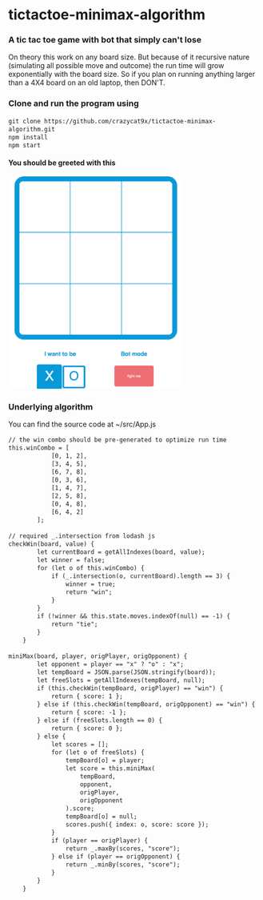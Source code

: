 # tictactoe-minimax-algorithm

### A tic tac toe game with bot that simply can't lose

On theory this work on any board size. But because of it recursive nature (simulating all possible move and outcome) the run time will grow exponentially with the board size. So if you plan on running anything larger than a 4X4 board on an old laptop, then DON'T.

### Clone and run the program using

```
git clone https://github.com/crazycat9x/tictactoe-minimax-algorithm.git
npm install
npm start
```
#### You should be greeted with this

<img src="docs/main-view.png" width="350"/>

### Underlying algorithm
You can find the source code at ~/src/App.js
```
// the win combo should be pre-generated to optimize run time
this.winCombo = [
			[0, 1, 2],
			[3, 4, 5],
			[6, 7, 8],
			[0, 3, 6],
			[1, 4, 7],
			[2, 5, 8],
			[0, 4, 8],
			[6, 4, 2]
		];

// required _.intersection from lodash js
checkWin(board, value) {
		let currentBoard = getAllIndexes(board, value);
		let winner = false;
		for (let o of this.winCombo) {
			if (_.intersection(o, currentBoard).length == 3) {
				winner = true;
				return "win";
			}
		}
		if (!winner && this.state.moves.indexOf(null) == -1) {
			return "tie";
		}
	}

miniMax(board, player, origPlayer, origOpponent) {
		let opponent = player == "x" ? "o" : "x";
		let tempBoard = JSON.parse(JSON.stringify(board));
		let freeSlots = getAllIndexes(tempBoard, null);
		if (this.checkWin(tempBoard, origPlayer) == "win") {
			return { score: 1 };
		} else if (this.checkWin(tempBoard, origOpponent) == "win") {
			return { score: -1 };
		} else if (freeSlots.length == 0) {
			return { score: 0 };
		} else {
			let scores = [];
			for (let o of freeSlots) {
				tempBoard[o] = player;
				let score = this.miniMax(
					tempBoard,
					opponent,
					origPlayer,
					origOpponent
				).score;
				tempBoard[o] = null;
				scores.push({ index: o, score: score });
			}
			if (player == origPlayer) {
				return _.maxBy(scores, "score");
			} else if (player == origOpponent) {
				return _.minBy(scores, "score");
			}
		}
	}
```
